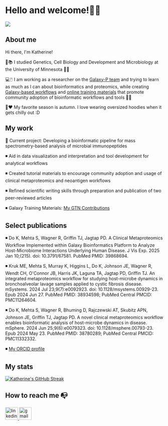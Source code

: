<!--
**katherine-d21/katherine-d21** is a ✨ _special_ ✨ repository because its `README.md` (this file) appears on your GitHub profile.

Here are some ideas to get you started:

- 🔭 I’m currently working on ...
- 🌱 I’m currently learning ...
- 👯 I’m looking to collaborate on ...
- 🤔 I’m looking for help with ...
- 💬 Ask me about ...
- 📫 How to reach me: ...
- 😄 Pronouns: ...
- ⚡ Fun fact: ...
-->

# Hello and welcome!👋😄

![](https://github.com/saadeghi/saadeghi/blob/503f03df2be98e0915e200c6ef811f5e1a9354c3/dino.gif)

## About me

Hi there, I'm Katherine!

🎒📚 I studied Genetics, Cell Biology and Development and Microbiology at the University of Minnesota 🧬🔬

💻🖱️ I am working as a researcher on the [Galaxy-P team](https://galaxyp.org/) and trying to learn as much as I can about bioinformatics and proteomics, while creating [Galaxy-based workflows](https://galaxyproject.org/) and [online training materials](https://training.galaxyproject.org/) that promote community adoption of bioinformatic workflows and tools 🤔🦠

🍂❤️ My favorite season is autumn. I love wearing oversized hoodies when it gets chilly out :D


## My work

🌟	Current project: Developing  a bioinformatic pipeline for mass spectrometry-based analysis of microbial immunopeptides

◾ Aid in data visualization and interpretation and tool development for analytical workflows

◾ Created tutorial materials to encourage community adoption and usage of clinical metaproteomics and neoantigen workflows

◾ Refined scientific writing skills through preparation and publication of two peer-reviewed articles

◾ Galaxy Training Materials: [My GTN Contributions](https://training.galaxyproject.org/training-material/hall-of-fame/katherine-d21/)


## Select publications

◾ Do K, Mehta S, Wagner R, Griffin TJ, Jagtap PD. A Clinical Metaproteomics Workflow Implemented within Galaxy Bioinformatics Platform to Analyze Host-Microbiome Interactions Underlying Human Disease. J Vis Exp. 2025 Jan 10;(215). doi: 10.3791/67581. PubMed PMID: 39868694.

◾ Kruk ME, Mehta S, Murray K, Higgins L, Do K, Johnson JE, Wagner R, Wendt CH, O'Connor JB, Harris JK, Laguna TA, Jagtap PD, Griffin TJ. An integrated metaproteomics workflow for studying host-microbe dynamics in bronchoalveolar lavage samples applied to cystic fibrosis disease. mSystems. 2024 Jul 23;9(7):e0092923. doi: 10.1128/msystems.00929-23. Epub 2024 Jun 27. PubMed PMID: 38934598; PubMed Central PMCID: PMC11264604.

◾ Do K, Mehta S, Wagner R, Bhuming D, Rajczewski AT, Skubitz APN, Johnson JE, Griffin TJ, Jagtap PD. A novel clinical metaproteomics workflow enables bioinformatic analysis of host-microbe dynamics in disease. mSphere. 2024 Jun 25;9(6):e0079323. doi: 10.1128/msphere.00793-23. Epub 2024 May 23. PubMed PMID: 38780289; PubMed Central PMCID: PMC11332332.

◾ [My ORCID profile](https://orcid.org/0000-0002-1230-8577)

## My stats

[![Katherine's GitHub Streak](https://streak-stats.demolab.com?user=katherine-d21&theme=dracula)](https://git.io/streak-stats)

## How to reach me 📭

<div align="left">
  <a href="https://www.linkedin.com/in/dechen-bhuming/" target="blank"> 
    <img src="https://img.shields.io/static/v1?message=LinkedIn&logo=linkedin&label=&color=0077B5&logoColor=white&labelColor=&style=for-the-badge" height="40" alt="linkedin logo"  /> </a>
  <a href="mailto:doxxx217@umn.edu, doxxx217@umn.edu?subject=Connecting!">
    <img src="https://img.shields.io/static/v1?message=Gmail&logo=gmail&label=&color=D14836&logoColor=white&labelColor=&style=for-the-badge" height="40" alt="gmail logo"  />
    </a>
</div>
